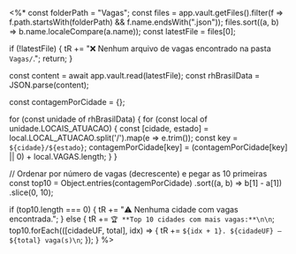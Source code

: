 <%*
const folderPath = "Vagas";
const files = app.vault.getFiles().filter(f => f.path.startsWith(folderPath) && f.name.endsWith(".json"));
files.sort((a, b) => b.name.localeCompare(a.name));
const latestFile = files[0];

if (!latestFile) {
  tR += "❌ Nenhum arquivo de vagas encontrado na pasta `Vagas/`.";
  return;
}

const content = await app.vault.read(latestFile);
const rhBrasilData = JSON.parse(content);

const contagemPorCidade = {};

for (const unidade of rhBrasilData) {
  for (const local of unidade.LOCAIS_ATUACAO) {
    const [cidade, estado] = local.LOCAL_ATUACAO.split('/').map(e => e.trim());
    const key = `${cidade}/${estado}`;
    contagemPorCidade[key] = (contagemPorCidade[key] || 0) + local.VAGAS.length;
  }
}

// Ordenar por número de vagas (decrescente) e pegar as 10 primeiras
const top10 = Object.entries(contagemPorCidade)
  .sort((a, b) => b[1] - a[1])
  .slice(0, 10);

if (top10.length === 0) {
  tR += "⚠️ Nenhuma cidade com vagas encontrada.";
} else {
  tR += `🏆 **Top 10 cidades com mais vagas:**\n\n`;
  top10.forEach(([cidadeUF, total], idx) => {
    tR += `${idx + 1}. ${cidadeUF} — ${total} vaga(s)\n`;
  });
}
%>

